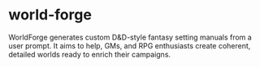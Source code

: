 # world-forge
WorldForge generates custom D&amp;D-style fantasy setting manuals from a user prompt. It aims to help, GMs, and RPG enthusiasts create coherent, detailed worlds ready to enrich their campaigns.
